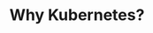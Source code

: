 ---
title: "Why Kubernetes?"
description: "Kubernetes is a powerful platform for managing containerized applications at scale. This section explores the reasons why Kubernetes has become the de facto standard for container orchestration, its benefits, and how it can help streamline application deployment and management."
themeColor: "#3C494F"
cardImage: "/images/learning-path/kubernetes-icon.svg"
weight: 1
---